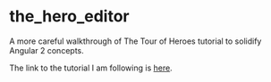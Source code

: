 # the_hero_editor

A more careful walkthrough of The Tour of Heroes tutorial to solidify Angular 2 concepts.

The link to the tutorial I am following is [here](https://angular.io/docs/ts/latest/tutorial/).
